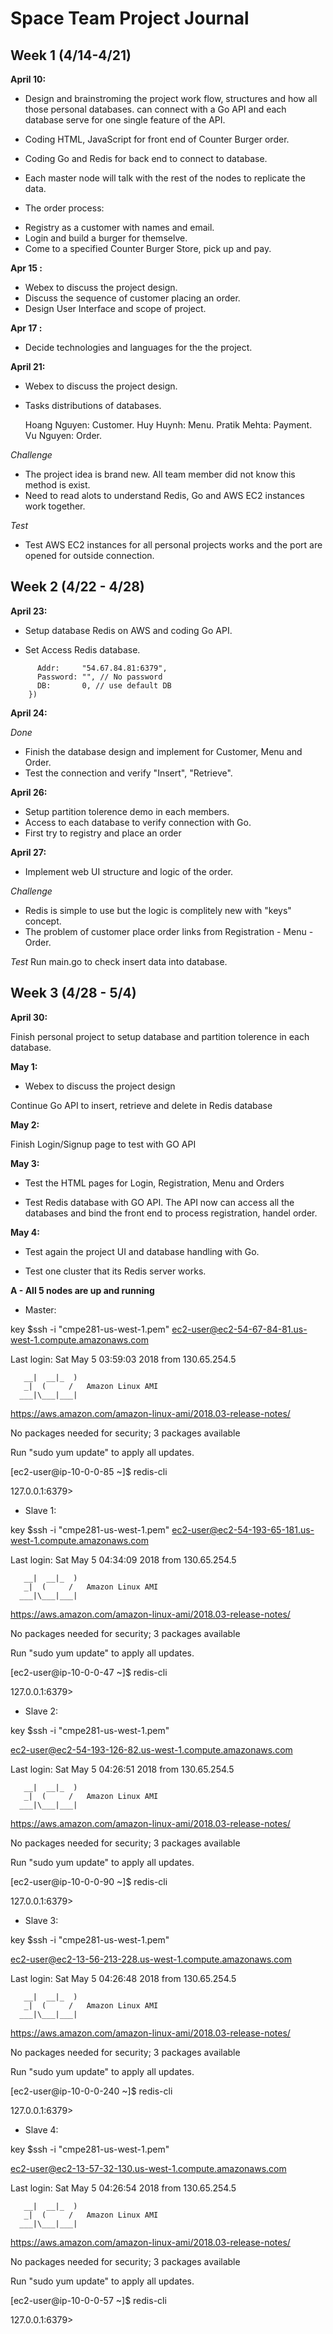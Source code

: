 
# Space Team Project Journal

## Week 1 (4/14-4/21)

**April 10:**

+ Design and brainstroming the project work flow, structures and how all those personal databases.
can connect with a Go API and each database serve for one single feature of the API.  
+ Coding HTML, JavaScript for front end of Counter Burger order.
+ Coding Go and Redis for back end to connect to database.
+ Each master node will talk with the rest of the nodes to replicate the data. 

+ The order process:
 - Registry as a customer with names and email.
 - Login and build a burger for themselve.
 - Come to a specified Counter Burger Store, pick up and pay.

**Apr 15 :**

 + Webex to discuss the project design.
 + Discuss the sequence of customer placing an order.
 + Design User Interface and scope of project.

**Apr 17 :**

+ Decide technologies and languages for the the project.

**April 21:**

+ Webex to discuss the project design.
+ Tasks distributions of databases.

    Hoang Nguyen: Customer.
    Huy Huynh: Menu.
    Pratik Mehta: Payment.
    Vu Nguyen: Order.

_Challenge_

+ The project idea is brand new. All team member did not know this method is exist. 
+ Need to read alots to understand Redis, Go and AWS EC2 instances work together.

_Test_
 + Test AWS EC2 instances for all personal projects works and the port are opened for outside connection.

## Week 2 (4/22 - 4/28)

**April 23:**

+ Setup database Redis on AWS and coding Go API.

+ Set Access Redis database.
 
```client = redis.NewClient(&redis.Options{
      Addr:     "54.67.84.81:6379",
      Password: "", // No password
      DB:       0, // use default DB
	})
```
**April 24:**

_Done_

+ Finish the database design and implement for Customer, Menu and Order.
+ Test the connection and verify "Insert", "Retrieve".

**April 26:**

+ Setup partition tolerence demo in each members.
+ Access to each database to verify connection with Go.
+ First try to registry and place an order

**April 27:**

+ Implement web UI structure and logic of the order.

_Challenge_
  - Redis is simple to use but the logic is complitely new with "keys" concept.
  - The problem of customer place order links from Registration - Menu - Order. 
  
_Test_
  Run main.go to check insert data into database.

## Week 3 (4/28 - 5/4)

**April 30:**

Finish personal project to setup database and partition tolerence in each database.

**May 1:**
+ Webex to discuss the project design

Continue Go API to insert, retrieve and delete in Redis database 

**May 2:**

Finish Login/Signup page to test with GO API

**May 3:** 

 + Test the HTML pages for Login, Registration, Menu and Orders

 + Test Redis database with GO API. The API now can access all the databases and bind the front end to process registration, handel order.

 **May 4:** 
 
 + Test again the project UI and database handling with Go.

 + Test one cluster that its Redis server works.

 **A - All 5 nodes are up and running**

  * Master:

key $ssh -i "cmpe281-us-west-1.pem" 
ec2-user@ec2-54-67-84-81.us-west-1.compute.amazonaws.com

Last login: Sat May  5 03:59:03 2018 from 130.65.254.5

       __|  __|_  )
       _|  (     /   Amazon Linux AMI
      ___|\___|___|

https://aws.amazon.com/amazon-linux-ami/2018.03-release-notes/

No packages needed for security; 3 packages available

Run "sudo yum update" to apply all updates.

[ec2-user@ip-10-0-0-85 ~]$ redis-cli

127.0.0.1:6379> 

 * Slave 1:

key $ssh -i "cmpe281-us-west-1.pem" 
ec2-user@ec2-54-193-65-181.us-west-1.compute.amazonaws.com

Last login: Sat May  5 04:34:09 2018 from 130.65.254.5

       __|  __|_  )
       _|  (     /   Amazon Linux AMI
      ___|\___|___|

https://aws.amazon.com/amazon-linux-ami/2018.03-release-notes/

No packages needed for security; 3 packages available

Run "sudo yum update" to apply all updates.

[ec2-user@ip-10-0-0-47 ~]$ redis-cli

127.0.0.1:6379> 

* Slave 2:

key $ssh -i "cmpe281-us-west-1.pem" 

ec2-user@ec2-54-193-126-82.us-west-1.compute.amazonaws.com

Last login: Sat May  5 04:26:51 2018 from 130.65.254.5

       __|  __|_  )
       _|  (     /   Amazon Linux AMI
      ___|\___|___|

https://aws.amazon.com/amazon-linux-ami/2018.03-release-notes/

No packages needed for security; 3 packages available

Run "sudo yum update" to apply all updates.

[ec2-user@ip-10-0-0-90 ~]$ redis-cli

127.0.0.1:6379>

* Slave 3:

key $ssh -i "cmpe281-us-west-1.pem"

ec2-user@ec2-13-56-213-228.us-west-1.compute.amazonaws.com

Last login: Sat May  5 04:26:48 2018 from 130.65.254.5

       __|  __|_  )
       _|  (     /   Amazon Linux AMI
      ___|\___|___|

https://aws.amazon.com/amazon-linux-ami/2018.03-release-notes/

No packages needed for security; 3 packages available

Run "sudo yum update" to apply all updates.

[ec2-user@ip-10-0-0-240 ~]$ redis-cli

127.0.0.1:6379>

* Slave 4:

key $ssh -i "cmpe281-us-west-1.pem"

ec2-user@ec2-13-57-32-130.us-west-1.compute.amazonaws.com

Last login: Sat May  5 04:26:54 2018 from 130.65.254.5

       __|  __|_  )
       _|  (     /   Amazon Linux AMI
      ___|\___|___|

https://aws.amazon.com/amazon-linux-ami/2018.03-release-notes/

No packages needed for security; 3 packages available

Run "sudo yum update" to apply all updates.

[ec2-user@ip-10-0-0-57 ~]$ redis-cli

127.0.0.1:6379>

